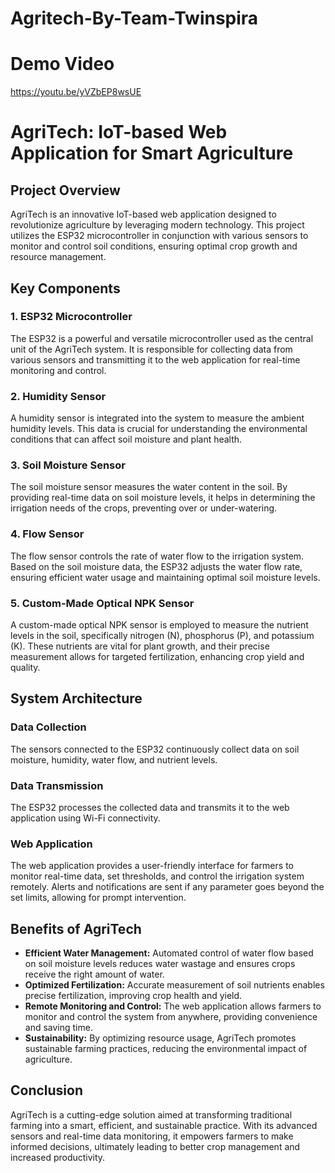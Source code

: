 # Agritech-By-Team-Twinspira

# Demo Video

https://youtu.be/yVZbEP8wsUE

# AgriTech: IoT-based Web Application for Smart Agriculture

## Project Overview

AgriTech is an innovative IoT-based web application designed to revolutionize agriculture by leveraging modern technology. This project utilizes the ESP32 microcontroller in conjunction with various sensors to monitor and control soil conditions, ensuring optimal crop growth and resource management.

## Key Components

### 1. ESP32 Microcontroller
The ESP32 is a powerful and versatile microcontroller used as the central unit of the AgriTech system. It is responsible for collecting data from various sensors and transmitting it to the web application for real-time monitoring and control.

### 2. Humidity Sensor
A humidity sensor is integrated into the system to measure the ambient humidity levels. This data is crucial for understanding the environmental conditions that can affect soil moisture and plant health.

### 3. Soil Moisture Sensor
The soil moisture sensor measures the water content in the soil. By providing real-time data on soil moisture levels, it helps in determining the irrigation needs of the crops, preventing over or under-watering.

### 4. Flow Sensor
The flow sensor controls the rate of water flow to the irrigation system. Based on the soil moisture data, the ESP32 adjusts the water flow rate, ensuring efficient water usage and maintaining optimal soil moisture levels.

### 5. Custom-Made Optical NPK Sensor
A custom-made optical NPK sensor is employed to measure the nutrient levels in the soil, specifically nitrogen (N), phosphorus (P), and potassium (K). These nutrients are vital for plant growth, and their precise measurement allows for targeted fertilization, enhancing crop yield and quality.

## System Architecture

### Data Collection
The sensors connected to the ESP32 continuously collect data on soil moisture, humidity, water flow, and nutrient levels. 

### Data Transmission
The ESP32 processes the collected data and transmits it to the web application using Wi-Fi connectivity.

### Web Application
The web application provides a user-friendly interface for farmers to monitor real-time data, set thresholds, and control the irrigation system remotely. Alerts and notifications are sent if any parameter goes beyond the set limits, allowing for prompt intervention.

## Benefits of AgriTech

- **Efficient Water Management:** Automated control of water flow based on soil moisture levels reduces water wastage and ensures crops receive the right amount of water.
- **Optimized Fertilization:** Accurate measurement of soil nutrients enables precise fertilization, improving crop health and yield.
- **Remote Monitoring and Control:** The web application allows farmers to monitor and control the system from anywhere, providing convenience and saving time.
- **Sustainability:** By optimizing resource usage, AgriTech promotes sustainable farming practices, reducing the environmental impact of agriculture.

## Conclusion

AgriTech is a cutting-edge solution aimed at transforming traditional farming into a smart, efficient, and sustainable practice. With its advanced sensors and real-time data monitoring, it empowers farmers to make informed decisions, ultimately leading to better crop management and increased productivity.
